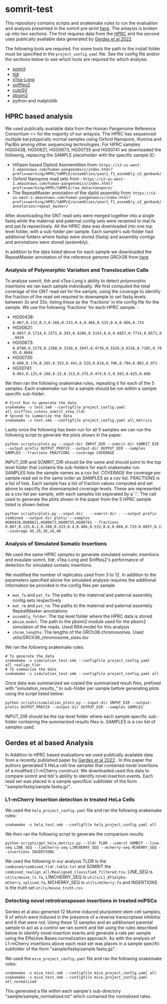 # somrit-test

This repository contains scripts and snakemake rules to run the evaluation and analysis presented in the somrit pre-print [here](https://www.biorxiv.org/content/10.1101/2023.08.06.552193v2). 
The anlaysis is broken up into two sections. The first requires data from the [HPRC](https://humanpangenome.org/) and the second uses publically available data generated by [Gerdes et al 2022](https://www.nature.com/articles/s41467-022-35180-x)

The following tools are required. For some tools the path to the install folder must be specified in the ```project_config.yaml``` file. See the config file and/or the sections below to see which tools are required for which analysis. 

- [somrit](https://github.com/adcosta17/somrit)
- [tldr](https://github.com/adamewing/tldr)
- [xTea-Long](https://github.com/parklab/xTea)
- [sniffles2](https://github.com/fritzsedlazeck/Sniffles)
- [cuteSV](https://github.com/tjiangHIT/cuteSV)
- [pbsim2](https://github.com/yukiteruono/pbsim2)
- python and matplotlib

## HPRC based analysis 

We used publically available data from the Human Pangenome Reference Consortium <> for the majority of our anlaysis. The HPRC has sequenced multiple karyotypically normal samples using Oxford Nanopore, Illumina and PacBio among other sequencing technologies. For HPRC samples HG00438, HG00621, HG00673, HG00735 and HG00741 we downloaded the following, replacing the SAMPLE placeholder with the specific sample ID: 

- Hifiasm based Diploid Assmemblies from: ```https://s3-us-west-2.amazonaws.com/human-pangenomics/index.html?prefix=working/HPRC/SAMPLE/assemblies/year1_f1_assembly_v2_genbank/```
- Oxford Nanopore read sets from : ```https://s3-us-west-2.amazonaws.com/human-pangenomics/index.html?prefix=working/HPRC/SAMPLE/raw_data/nanopore/```
- The RepeatMaster annotation of the diplid assembly from: ```https://s3-us-west-2.amazonaws.com/human-pangenomics/index.html?prefix=working/HPRC/SAMPLE/assemblies/year1_f1_assembly_v2_genbank/annotation/repeat_masker/```

After downloading the ONT read sets were merged together into a single fastq while the maternal and paternal contig sets were renamed to mat.fa and pat.fa repsectively. All the HPRC data was downloaded into one top level folder, with a sub-folder per sample. Each sample's sub-folder had additional folders where fastqs were stored (fastq) and assembly contigs and annotations were stored (assembly). 

In addition to the data listed above for each sample we downloaded the RepeatMaster annotation of the reference genome GRCh38 from [here](https://ftp-trace.ncbi.nlm.nih.gov/ReferenceSamples/giab/release/references/GRCh38/resources/hg38.rmsk.txt.gz)

### Analysis of Polymorphic Variation and Translocation Calls

To analyse somrit, tldr and xTea-Long's ability to detect polymorphic insertions we ran each sample individually. We first computed the total coverage of the ONT read set for the sample, using the coverage to identify the fraction of the read set required to downample to set fastq levels between 3x and 33x, listing these as the 'fractions' in the config file for the sample. We use the following 'fractions' for each HPRC sample. :

- HG00438: ```0.067,0.133,0.2,0.266,0.333,0.4,0.466,0.533,0.6,0.666,0.733```
- HG00621: ```0.0857,0.1714,0.2571,0.343,0.4286,0.5143,0.6,0.6857,0.7714,0.8571,0.9429```
- HG00673: ```0.0789,0.1579,0.2368,0.3158,0.3947,0.4736,0.5526,0.6316,0.7105,0.7895,0.8684```
- HG00735: ```0.088,0.176,0.265,0.353,0.441,0.529,0.618,0.706,0.794,0.882,0.971```
- HG00741: ```0.063,0.125,0.188,0.25,0.313,0.375,0.474,0.5,0.563,0.625,0.688```

We then ran the following snakemake rules, repeating it for each of the 5 samples. Each snakemake run for a sample should be run within a sample specific sub-folder. 

```
# First Run to generate the data
snakemake -s test.smk --configfile project_config.yaml all_sniffles_cutesv_somrit_xtea_tldr
# Second to summarize the data
snakemake -s test.smk --configfile project_config.yaml all_metrics
```

Lastly once the following has been run for all 5 samples we can run the following script to generate the plots shown in the paper. 
```
python scripts/plots.py --input-dir INPUT_DIR --somrit-dir SOMRIT_DIR --output-prefix OUTPUT_PREFIX --output-dir OUTPUT_DIR --samples SAMPLES --fractions FRACTIONS --coverage COVERAGE
```
INPUT_DIR and SOMRIT_DIR should be the same and should point to the top level folder that contains the sub-folders for each snakemake run. SAMPLES lists the sample names as a csv list. COVERAGE the coverage per sample read set in the same order as SAMPLES as a csv list. FRACTIONS is a list of lists. Each sample has a list of fraction values computed and set above to sepcifiy the downsampled coverage levels. These are represented as a csv list per sample, with each samples list seperated by a ':'. The call used to generate the plots shown in the paper from the 5 HPRC sample listed is shown below. 

```
python scripts/plots.py --input-dir . --somrit-dir . --output-prefix combined --output-dir plots/ --samples HG00438,HG00621,HG00673,HG00735,HG00741 --fractions 0.067,0.133,0.2,0.266,0.333,0.4,0.466,0.533,0.6,0.666,0.733:0.0857,0.1714,0.2571,0.343,0.4286,0.5143,0.6,0.6857,0.7714,0.8571,0.9429:0.0789,0.1579,0.2368,0.3158,0.3947,0.4736,0.5526,0.6316,0.7105,0.7895,0.8684:0.088,0.176,0.265,0.353,0.441,0.529,0.618,0.706,0.794,0.882,0.971:0.063,0.125,0.188,0.250,0.313,0.375,0.474,0.500,0.563,0.625,0.688 --coverage 45,35,38,34,48
```

### Analysis of Simulated Somatic Insertions

We used the same HPRC samples to generate simulated somatic insertions and evaulate somrit, tldr, xTea-Long and Sniffles2's performance of detection for simulated somatic insertions. 

We modified the number of replicates used from 3 to 12. In addition to the parameters specified above the simulated analysis requires the additional information be provided in the config files per sample

- ```mat_fa``` and ```pat_fa```: The paths to the maternal and paternal assembly contig sets respectively
- ```mat_rm``` and ```pat_rm```: The paths to the maternal and paternal assembly RepeatMasker annotations
- ```assembly_folder```: The top level folder where the HPRC data is stored
- ```pbsim_model```: The path to the pbsim2 module used for the pbsim2 simulation of the reads. Used R94.model for this analysis
- ```chrom_lengths```: The lengths of the GRCh38 chromosomes. Used utils/GRCh38_chromosome_sizes.tsv

We ran the following snakemake rules:

```
# To generate the data
snakemake -s simulation_test.smk --configfile project_config.yaml all_realign_tldr
# To summarize the data
snakemake -s simulation_test.smk --configfile project_config.yaml all
```

Once data was summarized we copied the summarized result files, prefixed with "simulation_results_" to sub-folder per sample before generating plots using the script listed below:

```
python scripts/simulation_plots.py --input-dir INPUT_DIR --output-prefix OUTPUT_PREFIX --output-dir OUTPUT_DIR --samples SAMPLES
```
INPUT_DIR should be the top level folder where each sample specific sub-folder containing the summarized results files is. SAMPLES is a csv list of samples used. 

## Gerdes et al based Analysis

In Addition to HPRC based evaluations we used publically available data from a recently published paper by [Gerdes et al 2022](https://www.nature.com/articles/s41467-022-35180-x) . In this paper the authors generated 5 HeLa cell line samples that contained novel insertions of a modified L1-mCherry construct. We downloaded used this data to compare somrit and tldr's ablility to identify novel insertion events. Each read set was placed in a sample specificic subfolder of the form "sample/fastq/sample.fastq.gz".

### L1-mCherry Insertion detection in treated HeLa Cells

We used the ```hela_project_config.yaml``` file and ran the following snakemake rules: 

```
snakemake -s hela_test.smk --configfile hela_project_config.yaml all
```

We then ran the following script to generate the comparison results

```
python scripts/get_hela_metrics.py --tldr TLDR --somrit SOMRIT --line-seq LINE_SEQ --l1mcherry-seq L1MCHERRY_SEQ --mcherry-seq MCHERRY_SEQ --insertions INSERTIONS
```
We used the following in our analysis TLDR is the ```combined/combined.tldr.table.txt``` and SOMRIT the ```combined_realign_all/Realigned_classified_filtered.tsv```. LINE_SEQ is ```utils/mouse_l1.fa```, L1MCHERRY_SEQ is ```utils/L1_EF1alpha-mCherry_spliced.fa```, MCHERRY_SEQ is ```utils/mCherry.fa``` and INSERTIONS is the truth set ```utils/mouse_truth.csv```.

### Detecting novel retrotransposon insertions in treated miPSCs

Gerdes et al also generted 12 Murine induced pluripotent stem cell samples, 6 of which were induced in the presence of a reverse transcriptase inhibitor and 6 that were not. Using these 12 samples and an additionanl parental sample to act as a control we ran somrit and tldr using the rules described below to identify novel insertion events and generate a rate per sample using the Effective Bases normalization approach. As with the analysis of L1-mCherry insertions above each read set was places in a sample specific subfolder of the form "sample/fastq/sample.fastq.gz".

We used the ```mice_project_config.yaml``` file and ran the following snakemake rules: 

```
snakemake -s mice_test.smk --configfile mice_project_config.yaml all
snakemake -s mice_test.smk --configfile mice_project_config.yaml all_normalized
```

This generated a file within each sample's sub-directory "sample/sample_normalized.txt" which contained the normalized rates. 
